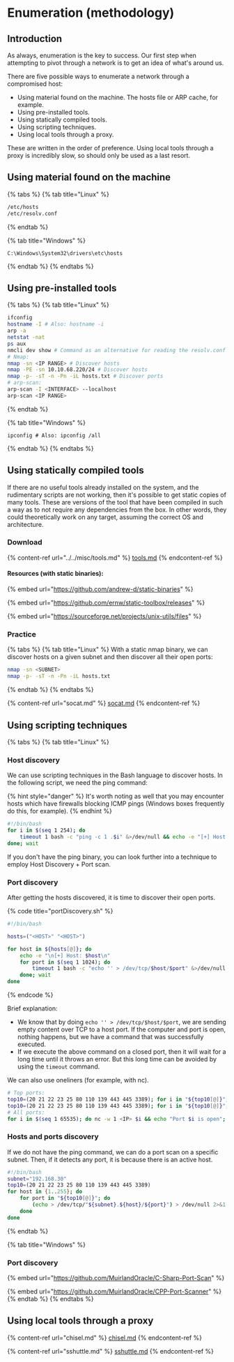 # Enumeration (methodology)

## Introduction

As always, enumeration is the key to success. Our first step when attempting to pivot through a network is to get an idea of what's around us.

There are five possible ways to enumerate a network through a compromised host:

* Using material found on the machine. The hosts file or ARP cache, for example.
* Using pre-installed tools.
* Using statically compiled tools.
* Using scripting techniques.
* Using local tools through a proxy.

These are written in the order of preference. Using local tools through a proxy is incredibly slow, so should only be used as a last resort.

## Using material found on the machine

{% tabs %}
{% tab title="Linux" %}
```bash
/etc/hosts
/etc/resolv.conf
```
{% endtab %}

{% tab title="Windows" %}
```shell
C:\Windows\System32\drivers\etc\hosts
```
{% endtab %}
{% endtabs %}

## Using pre-installed tools

{% tabs %}
{% tab title="Linux" %}
```bash
ifconfig
hostname -I # Also: hostname -i
arp -a
netstat -nat
ps aux
nmcli dev show # Command as an alternative for reading the resolv.conf file.
# Nmap:
nmap -sn <IP RANGE> # Discover hosts
nmap -PE -sn 10.10.68.220/24 # Discover hosts
nmap -p- -sT -n -Pn -iL hosts.txt # Discover ports
# arp-scan:
arp-scan -I <INTERFACE> --localhost
arp-scan <IP RANGE>
```
{% endtab %}

{% tab title="Windows" %}
```shell
ipconfig # Also: ipconfig /all
```
{% endtab %}
{% endtabs %}

## Using statically compiled tools

If there are no useful tools already installed on the system, and the rudimentary scripts are not working, then it's possible to get static copies of many tools. These are versions of the tool that have been compiled in such a way as to not require any dependencies from the box. In other words, they could theoretically work on any target, assuming the correct OS and architecture.

### Download

{% content-ref url="../../misc/tools.md" %}
[tools.md](../../misc/tools.md)
{% endcontent-ref %}

#### Resources (with static binaries):

{% embed url="https://github.com/andrew-d/static-binaries" %}

{% embed url="https://github.com/ernw/static-toolbox/releases" %}

{% embed url="https://sourceforge.net/projects/unix-utils/files" %}

### Practice

{% tabs %}
{% tab title="Linux" %}
With a static nmap binary, we can discover hosts on a given subnet and then discover all their open ports:

```bash
nmap -sn <SUBNET>
nmap -p- -sT -n -Pn -iL hosts.txt
```
{% endtab %}
{% endtabs %}

{% content-ref url="socat.md" %}
[socat.md](socat.md)
{% endcontent-ref %}

## Using scripting techniques

{% tabs %}
{% tab title="Linux" %}
### Host discovery

We can use scripting techniques in the Bash language to discover hosts. In the following script, we need the ping command:

{% hint style="danger" %}
It's worth noting as well that you may encounter hosts which have firewalls blocking ICMP pings (Windows boxes frequently do this, for example).
{% endhint %}

```bash
#!/bin/bash
for i in $(seq 1 254); do
    timeout 1 bash -c "ping -c 1 .$i" &>/dev/null && echo -e "[+] Host: .$i - ACTIVE" &
done; wait
```

If you don't have the ping binary, you can look further into a technique to employ Host Discovery + Port scan.

### Port discovery

After getting the hosts discovered, it is time to discover their open ports.

{% code title="portDiscovery.sh" %}
```bash
#!/bin/bash

hosts=("<HOST>" "<HOST>")

for host in ${hosts[@]}; do
	echo -e "\n[+] Host: $host\n"
	for port in $(seq 1 1024); do
		timeout 1 bash -c "echo '' > /dev/tcp/$host/$port" &>/dev/null && echo -e "\t[*] Port $port - OPEN" &
	done; wait
done
```
{% endcode %}

Brief explanation:

* We know that by doing `echo '' > /dev/tcp/$host/$port`, we are sending empty content over TCP to a host port. If the computer and port is open, nothing happens, but we have a command that was successfully executed.
* If we execute the above command on a closed port, then it will wait for a long time until it throws an error. But this long time can be avoided by using the `timeout` command.

We can also use oneliners (for example, with nc).

```bash
# Top ports:
top10=(20 21 22 23 25 80 110 139 443 445 3389); for i in "${top10[@]}"; do nc -w 1 <IP> $i && echo "Port $i is open" || echo "Port $i is closed or filtered"; done
top10=(20 21 22 23 25 80 110 139 443 445 3389); for i in "${top10[@]}"; do (echo > /dev/tcp/<IP>/"$i") > /dev/null 2>&1 && echo "Port $i is open" || echo "Port $i is closed"; done
# All ports:
for i in $(seq 1 65535); do nc -w 1 <IP> $i && echo "Port $i is open"; done
```

### Hosts and ports discovery

If we do not have the ping command, we can do a port scan on a specific subnet. Then, if it detects any port, it is because there is an active host.

```bash
#!/bin/bash
subnet="192.168.30"
top10=(20 21 22 23 25 80 110 139 443 445 3389)
for host in {1..255}; do
    for port in "${top10[@]}"; do
        (echo > /dev/tcp/"${subnet}.${host}/${port}") > /dev/null 2>&1 && echo "Host ${subnet}.${host} has ${port} open" || echo "Host ${subnet}.${host} has ${port} closed"
    done
done
```
{% endtab %}

{% tab title="Windows" %}
### Port discovery

{% embed url="https://github.com/MuirlandOracle/C-Sharp-Port-Scan" %}

{% embed url="https://github.com/MuirlandOracle/CPP-Port-Scanner" %}
{% endtab %}
{% endtabs %}

## Using local tools through a proxy

{% content-ref url="chisel.md" %}
[chisel.md](chisel.md)
{% endcontent-ref %}

{% content-ref url="sshuttle.md" %}
[sshuttle.md](sshuttle.md)
{% endcontent-ref %}
